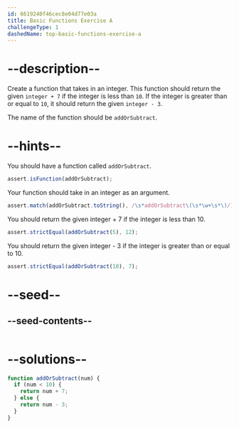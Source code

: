 ```yaml
---
id: 6619240f46cec8e04d77e03a
title: Basic Functions Exercise A
challengeType: 1
dashedName: top-basic-functions-exercise-a
---
```


# --description--

Create a function that takes in an integer. This function should return the given `integer + 7` if the integer is less than `10`. If the integer is greater than or equal to `10`, it should return the given `integer - 3`.

The name of the function should be `addOrSubtract`.

# --hints--

You should have a function called `addOrSubtract`.

```js
assert.isFunction(addOrSubtract);
```

Your function should take in an integer as an argument.

```js
assert.match(addOrSubtract.toString(), /\s*addOrSubtract\(\s*\w+\s*\)/);
```

You should return the given integer + 7 if the integer is less than 10.

```js
assert.strictEqual(addOrSubtract(5), 12);
```

You should return the given integer - 3 if the integer is greater than or equal to 10.

```js
assert.strictEqual(addOrSubtract(10), 7);
```




# --seed--

## --seed-contents--

```js

```

# --solutions--

```js
function addOrSubtract(num) {
  if (num < 10) {
    return num + 7;
  } else {
    return num - 3;
  }
}
```
